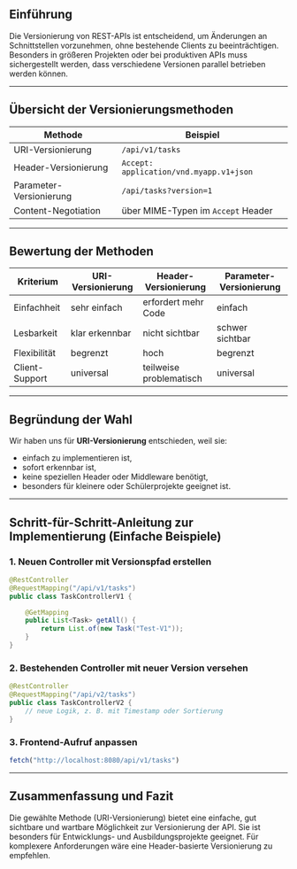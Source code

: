## Einführung

Die Versionierung von REST-APIs ist entscheidend, um Änderungen an Schnittstellen vorzunehmen, ohne bestehende Clients zu beeinträchtigen. Besonders in größeren Projekten oder bei produktiven APIs muss sichergestellt werden, dass verschiedene Versionen parallel betrieben werden können.

---

## Übersicht der Versionierungsmethoden

|Methode|Beispiel|
|---|---|
|URI-Versionierung|`/api/v1/tasks`|
|Header-Versionierung|`Accept: application/vnd.myapp.v1+json`|
|Parameter-Versionierung|`/api/tasks?version=1`|
|Content-Negotiation|über MIME-Typen im `Accept` Header|

---

## Bewertung der Methoden

| Kriterium      | URI-Versionierung | Header-Versionierung    | Parameter-Versionierung |
| -------------- | ----------------- | ----------------------- | ----------------------- |
| Einfachheit    | sehr einfach      | erfordert mehr Code     | einfach                 |
| Lesbarkeit     | klar erkennbar    | nicht sichtbar          | schwer sichtbar         |
| Flexibilität   | begrenzt          | hoch                    | begrenzt                |
| Client-Support | universal         | teilweise problematisch | universal               |

---

## Begründung der Wahl

Wir haben uns für **URI-Versionierung** entschieden, weil sie:

- einfach zu implementieren ist,
- sofort erkennbar ist,
- keine speziellen Header oder Middleware benötigt,
- besonders für kleinere oder Schülerprojekte geeignet ist.

---

## Schritt-für-Schritt-Anleitung zur Implementierung (Einfache Beispiele)

### 1. Neuen Controller mit Versionspfad erstellen

```java
@RestController
@RequestMapping("/api/v1/tasks")
public class TaskControllerV1 {

    @GetMapping
    public List<Task> getAll() {
        return List.of(new Task("Test-V1"));
    }
}
```

### 2. Bestehenden Controller mit neuer Version versehen

```java
@RestController
@RequestMapping("/api/v2/tasks")
public class TaskControllerV2 {
    // neue Logik, z. B. mit Timestamp oder Sortierung
}
```

### 3. Frontend-Aufruf anpassen

```js
fetch("http://localhost:8080/api/v1/tasks")
```

---

## Zusammenfassung und Fazit

Die gewählte Methode (URI-Versionierung) bietet eine einfache, gut sichtbare und wartbare Möglichkeit zur Versionierung der API. Sie ist besonders für Entwicklungs- und Ausbildungsprojekte geeignet. Für komplexere Anforderungen wäre eine Header-basierte Versionierung zu empfehlen.
